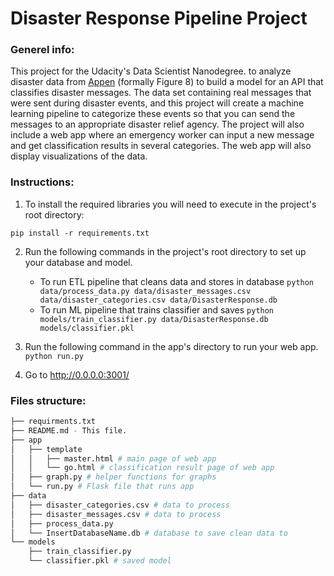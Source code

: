 # Disaster Response Pipeline Project

### Generel info:

This project for the Udacity's Data Scientist Nanodegree. to analyze disaster data from [Appen](https://appen.com/) (formally Figure 8) to build a model for an API that classifies disaster messages. The data set containing real messages that were sent during disaster events, and this project will create a machine learning pipeline to categorize these events so that you can send the messages to an appropriate disaster relief agency.
The project will also include a web app where an emergency worker can input a new message and get classification results in several categories. The web app will also display visualizations of the data.

### Instructions:

1. To install the required libraries you will need to execute in the project's root directory:

```
pip install -r requirements.txt
```

2. Run the following commands in the project's root directory to set up your database and model.

   - To run ETL pipeline that cleans data and stores in database
     `python data/process_data.py data/disaster_messages.csv data/disaster_categories.csv data/DisasterResponse.db`
   - To run ML pipeline that trains classifier and saves
     `python models/train_classifier.py data/DisasterResponse.db models/classifier.pkl`

3. Run the following command in the app's directory to run your web app.
   `python run.py`

4. Go to http://0.0.0.0:3001/

### Files structure:

```bash
├── requirments.txt
├── README.md - This file.
├── app
│   ├── template
│   │   ├── master.html # main page of web app
│   │   └── go.html # classification result page of web app
│   ├── graph.py # helper functions for graphs
│   └── run.py # Flask file that runs app
├── data
│   ├── disaster_categories.csv # data to process
│   ├── disaster_messages.csv # data to process
│   ├── process_data.py
│   └── InsertDatabaseName.db # database to save clean data to
└── models
    ├── train_classifier.py
    └── classifier.pkl # saved model
```
